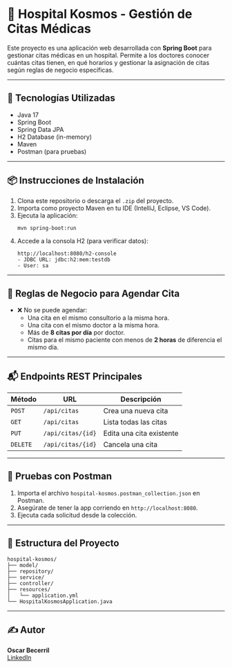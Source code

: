 
# 🏥 Hospital Kosmos - Gestión de Citas Médicas

Este proyecto es una aplicación web desarrollada con **Spring Boot** para gestionar citas médicas en un hospital. Permite a los doctores conocer cuántas citas tienen, en qué horarios y gestionar la asignación de citas según reglas de negocio específicas.

---

## 🚀 Tecnologías Utilizadas

- Java 17  
- Spring Boot  
- Spring Data JPA  
- H2 Database (in-memory)  
- Maven  
- Postman (para pruebas)  

---

## 📦 Instrucciones de Instalación

1. Clona este repositorio o descarga el `.zip` del proyecto.  
2. Importa como proyecto Maven en tu IDE (IntelliJ, Eclipse, VS Code).  
3. Ejecuta la aplicación:  
   ```bash
   mvn spring-boot:run
   ```  
4. Accede a la consola H2 (para verificar datos):  
   ```
   http://localhost:8080/h2-console
   - JDBC URL: jdbc:h2:mem:testdb
   - User: sa
   ```

---

## 🧠 Reglas de Negocio para Agendar Cita

- ❌ No se puede agendar:
  - Una cita en el mismo consultorio a la misma hora.  
  - Una cita con el mismo doctor a la misma hora.  
  - Más de **8 citas por día** por doctor.  
  - Citas para el mismo paciente con menos de **2 horas** de diferencia el mismo día.

---

## 📬 Endpoints REST Principales

| Método | URL | Descripción |
|--------|-----|-------------|
| `POST` | `/api/citas` | Crea una nueva cita |
| `GET`  | `/api/citas` | Lista todas las citas |
| `PUT`  | `/api/citas/{id}` | Edita una cita existente |
| `DELETE` | `/api/citas/{id}` | Cancela una cita |

---

## 🧪 Pruebas con Postman

1. Importa el archivo `hospital-kosmos.postman_collection.json` en Postman.  
2. Asegúrate de tener la app corriendo en `http://localhost:8080`.  
3. Ejecuta cada solicitud desde la colección.

---

## 📁 Estructura del Proyecto

```
hospital-kosmos/
├── model/
├── repository/
├── service/
├── controller/
├── resources/
│   └── application.yml
└── HospitalKosmosApplication.java
```

---

## ✍️ Autor

**Oscar Becerril**  
[LinkedIn](https://www.linkedin.com/in/osbep-160908265/)
